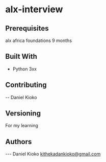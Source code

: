 #  alx-interview

## Prerequisites

alx africa foundations 9 months

## Built With

- Python 3xx

## Contributing

-- Daniel Kioko

## Versioning

For my learning

## Authors

--- Daniel Kioko kithekadankioko@gmail.com
